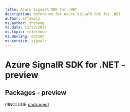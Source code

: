 ```yaml
---
title: Azure SignalR SDK for .NET
description: Reference for Azure SignalR SDK for .NET
author: sffamily
ms.author: zhshang
ms.data: 12/23/2022
ms.topic: reference
ms.devlang: dotnet
ms.service: signalr
---
```

# Azure SignalR SDK for .NET - preview
## Packages - preview
[!INCLUDE [packages](signalr-index.md)]